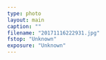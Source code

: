 ```yaml
---
type: photo
layout: main
caption: ""
filename: "20171116222931.jpg"
fstop: "Unknown"
exposure: "Unknown"
---
```

